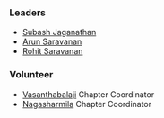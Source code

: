 ### Leaders

* [Subash Jaganathan](mailto:subash.jaganathan@owasp.org)
* [Arun Saravanan](mailto:arun.saravanan@owasp.org)
* [Rohit Saravanan](mailto:rohit.saravanan@owasp.org)


### Volunteer

* [Vasanthabalaji](https://www.linkedin.com/in/vasanthabalaji/) Chapter Coordinator 
* [Nagasharmila](https://www.linkedin.com/in/nagasharmila-p-67005a243) Chapter Coordinator

